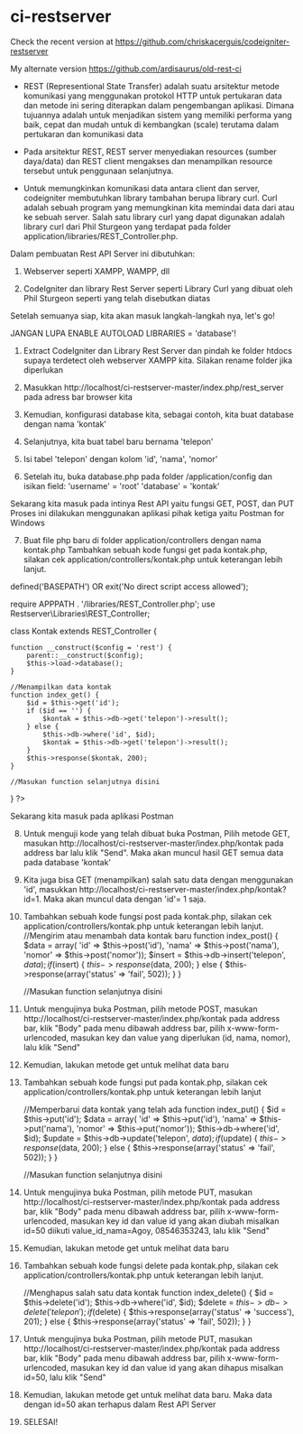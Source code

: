 <!-- MULAI -->

<!-- Source Rest API GitHub -->
# ci-restserver
Check the recent version at https://github.com/chriskacerguis/codeigniter-restserver

My alternate version https://github.com/ardisaurus/old-rest-ci

<!-- Pengertian Rest API -->

- REST (Representional State Transfer) adalah suatu arsitektur metode komunikasi yang menggunakan protokol HTTP untuk pertukaran data dan metode ini sering diterapkan dalam pengembangan aplikasi. Dimana tujuannya adalah untuk menjadikan sistem yang memiliki performa yang baik, cepat dan mudah untuk di kembangkan (scale) terutama dalam pertukaran dan komunikasi data

- Pada arsitektur REST, REST server menyediakan resources (sumber daya/data) dan REST client mengakses dan menampilkan resource tersebut untuk penggunaan selanjutnya.

- Untuk memungkinkan komunikasi data antara client dan server, codeigniter membutuhkan library tambahan berupa library curl. Curl adalah sebuah program yang memungkinan kita memindai data dari atau ke sebuah server. Salah satu library curl yang dapat digunakan adalah library curl dari Phil Sturgeon yang terdapat pada folder application/libraries/REST_Controller.php.

<!-- Instalasi Rest API di CodeIgniter -->
<!-- Persiapan -->

Dalam pembuatan Rest API Server ini dibutuhkan:
1. Webserver seperti XAMPP, WAMPP, dll

2. CodeIgniter dan library Rest Server seperti Library Curl yang dibuat oleh Phil Sturgeon seperti yang telah disebutkan diatas

Setelah semuanya siap, kita akan masuk langkah-langkah nya, let's go!
<!-- Langkah-langkah -->
JANGAN LUPA ENABLE AUTOLOAD LIBRARIES = 'database'!

1. Extract CodeIgniter dan Library Rest Server dan pindah ke folder htdocs supaya terdetect oleh webserver XAMPP kita. Silakan rename folder jika diperlukan

2. Masukkan http://localhost/ci-restserver-master/index.php/rest_server pada adress bar browser kita
3. Kemudian, konfigurasi database kita, sebagai contoh, kita buat database dengan nama 'kontak'

4. Selanjutnya, kita buat tabel baru bernama 'telepon' 

5. Isi tabel 'telepon' dengan kolom 'id', 'nama', 'nomor'

6. Setelah itu, buka database.php pada folder /application/config dan isikan field:
'username' = 'root'
'database' = 'kontak'

Sekarang kita masuk pada intinya Rest API yaitu fungsi GET, POST, dan PUT 
Proses ini dilakukan menggunakan aplikasi pihak ketiga yaitu Postman for Windows

<!-- GET -->

7. Buat file php baru di folder application/controllers dengan nama kontak.php
Tambahkan sebuah kode fungsi get pada kontak.php, silakan cek application/controllers/kontak.php untuk keterangan lebih lanjut.

    <?php

defined('BASEPATH') OR exit('No direct script access allowed');

require APPPATH . '/libraries/REST_Controller.php';
use Restserver\Libraries\REST_Controller;

class Kontak extends REST_Controller {

    function __construct($config = 'rest') {
        parent::__construct($config);
        $this->load->database();
    }

    //Menampilkan data kontak
    function index_get() {
        $id = $this->get('id');
        if ($id == '') {
            $kontak = $this->db->get('telepon')->result();
        } else {
            $this->db->where('id', $id);
            $kontak = $this->db->get('telepon')->result();
        }
        $this->response($kontak, 200);
    }

    //Masukan function selanjutnya disini
}
?>

Sekarang kita masuk pada aplikasi Postman

8. Untuk menguji kode yang telah dibuat buka Postman, Pilih metode GET, masukan http://localhost/ci-restserver-master/index.php/kontak pada address bar lalu klik "Send". Maka akan muncul hasil GET semua data pada database 'kontak'

9. Kita juga bisa GET (menampilkan) salah satu data dengan menggunakan 'id', masukkan http://localhost/ci-restserver-master/index.php/kontak?id=1. Maka akan muncul data dengan 'id'= 1 saja. 

<!-- POST -->

10. Tambahkan sebuah kode fungsi post pada kontak.php, silakan cek application/controllers/kontak.php untuk keterangan lebih lanjut.
     //Mengirim atau menambah data kontak baru
    function index_post() {
        $data = array(
                    'id'           => $this->post('id'),
                    'nama'          => $this->post('nama'),
                    'nomor'    => $this->post('nomor'));
        $insert = $this->db->insert('telepon', $data);
        if ($insert) {
            $this->response($data, 200);
        } else {
            $this->response(array('status' => 'fail', 502));
        }
    }

    //Masukan function selanjutnya disini

11. Untuk mengujinya buka Postman, pilih metode POST, masukan http://localhost/ci-restserver-master/index.php/kontak pada address bar, klik "Body" pada menu dibawah address bar, pilih x-www-form-urlencoded, masukan key dan value yang diperlukan (id, nama, nomor), lalu klik "Send"

12. Kemudian, lakukan metode get untuk melihat data baru

<!-- PUT -->

13. Tambahkan sebuah kode fungsi put pada kontak.php, silakan cek application/controllers/kontak.php untuk keterangan lebih lanjut

    //Memperbarui data kontak yang telah ada
    function index_put() {
        $id = $this->put('id');
        $data = array(
                    'id'       => $this->put('id'),
                    'nama'          => $this->put('nama'),
                    'nomor'    => $this->put('nomor'));
        $this->db->where('id', $id);
        $update = $this->db->update('telepon', $data);
        if ($update) {
            $this->response($data, 200);
        } else {
            $this->response(array('status' => 'fail', 502));
        }
    }

    //Masukan function selanjutnya disini

14. Untuk mengujinya buka Postman, pilih metode PUT, masukan http://localhost/ci-restserver-master/index.php/kontak pada address bar, klik "Body" pada menu dibawah address bar, pilih x-www-form-urlencoded, masukan key id dan value id yang akan diubah misalkan id=50 diikuti value_id_nama=Agoy, 08546353243, lalu klik "Send"

15. Kemudian, lakukan metode get untuk melihat data baru

<!-- DELETE -->

16. Tambahkan sebuah kode fungsi delete pada kontak.php, silakan cek application/controllers/kontak.php untuk keterangan lebih lanjut.

     //Menghapus salah satu data kontak
    function index_delete() {
        $id = $this->delete('id');
        $this->db->where('id', $id);
        $delete = $this->db->delete('telepon');
        if ($delete) {
            $this->response(array('status' => 'success'), 201);
        } else {
            $this->response(array('status' => 'fail', 502));
        }
    }

17. Untuk mengujinya buka Postman, pilih metode PUT, masukan http://localhost/ci-restserver-master/index.php/kontak pada address bar, klik "Body" pada menu dibawah address bar, pilih x-www-form-urlencoded, masukan key id dan value id yang akan dihapus misalkan id=50, lalu klik "Send"

18. Kemudian, lakukan metode get untuk melihat data baru. Maka data dengan id=50 akan terhapus dalam Rest API Server

19. SELESAI!

<!-- SELESAI -->
